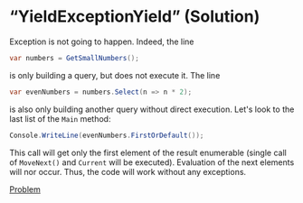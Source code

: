 # “YieldExceptionYield” (Solution)

Exception is not going to happen. Indeed, the line

```cs
var numbers = GetSmallNumbers();
```

is only building a query, but does not execute it. The line

```cs
var evenNumbers = numbers.Select(n => n * 2);
```

is also only building another query without direct execution. Let's look to the last list of the `Main` method:

```cs
Console.WriteLine(evenNumbers.FirstOrDefault());
```

This call will get only the first element of the result enumerable (single call of `MoveNext()` and `Current` will be executed). Evaluation of the next elements will nor occur. Thus, the code will work without any exceptions.

[Problem](./YieldExceptionYield-P.md)